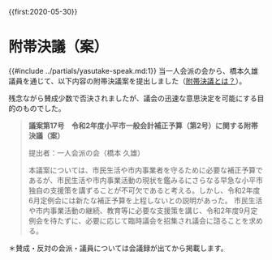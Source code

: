 {{first:2020-05-30}}
# 附帯決議（案）

 {{#include ../partials/yasutake-speak.md:1}} 当一人会派の会から、橋本久雄議員を通じて、以下内容の附帯決議案を提出しました（[附帯決議とは？](https://ja.wikipedia.org/wiki/%E9%99%84%E5%B8%AF%E6%B1%BA%E8%AD%B0)）。

残念ながら賛成少数で否決されましたが、議会の迅速な意思決定を可能にする目的のものでした。

> **議案第17号　令和2年度小平市一般会計補正予算（第2号）に関する附帯決議（案）**
> 
> 提出者：一人会派の会（橋本 久雄）
>
> 本議案については、市民生活や市内事業者を守るために必要な補正予算であるが、市民生活や市内事業活動の現状を鑑みるにさらなる早急な小平市独自の支援策を講ずることが不可欠であると考える。しかし、令和2年度6月定例会には新たな補正予算を上程しないとの説明があった。
市民生活や市内事業活動の継続、教育等に必要な支援策を講じ、令和2年度9月定例会を待たずに、必要に応じて臨時議会を招集され議会に諮ることを求める。

＊賛成・反対の会派・議員については会議録が出てから掲載します。